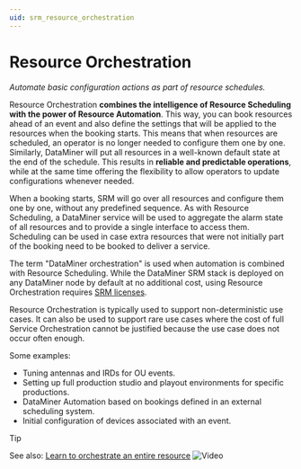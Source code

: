 ```yaml
---
uid: srm_resource_orchestration
---
```

# Resource Orchestration

*Automate basic configuration actions as part of resource schedules.*

Resource Orchestration **combines the intelligence of Resource Scheduling with the power of Resource Automation**. This way, you can book resources ahead of an event and also define the settings that will be applied to the resources when the booking starts. This means that when resources are scheduled, an operator is no longer needed to configure them one by one. Similarly, DataMiner will put all resources in a well-known default state at the end of the schedule. This results in **reliable and predictable operations**, while at the same time offering the flexibility to allow operators to update configurations whenever needed.

When a booking starts, SRM will go over all resources and configure them one by one, without any predefined sequence. As with Resource Scheduling, a DataMiner service will be used to aggregate the alarm state of all resources and to provide a single interface to access them. Scheduling can be used in case extra resources that were not initially part of the booking need to be booked to deliver a service.

The term "DataMiner orchestration" is used when automation is combined with Resource Scheduling. While the DataMiner SRM stack is deployed on any DataMiner node by default at no additional cost, using Resource Orchestration requires [SRM licenses](xref:Pricing_Perpetual_Use_Licensing#special-purpose-licenses).

Resource Orchestration is typically used to support non-deterministic use cases. It can also be used to support rare use cases where the cost of full Service Orchestration cannot be justified because the use case does not occur often enough.

Some examples:

- Tuning antennas and IRDs for OU events.
- Setting up full production studio and playout environments for specific productions.
- DataMiner Automation based on bookings defined in an external scheduling system.
- Initial configuration of devices associated with an event.

> [!TIP]
> See also: [Learn to orchestrate an entire resource](https://www.youtube.com/watch?v=Lg75E8hrwxs) ![Video](~/dataminer/images/video_Duo.png)
